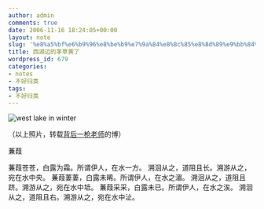 ```yaml
---
author: admin
comments: true
date: 2006-11-16 18:24:05+00:00
layout: note
slug: '%e8%a5%bf%e6%b9%96%e8%be%b9%e7%9a%84%e8%8c%85%e8%8d%89%e9%bb%84%e4%ba%86'
title: 西湖边的茅草黄了
wordpress_id: 679
categories:
- notes
- 不好归类
tags:
- 不好归类
---
```


![west lake in winter](http://static.flickr.com/121/298869653_db783f6c2b_m.jpg)

（以上照片，转载[背后一枪老师](http://aw98.blog.hexun.com)的博）

蒹葭

蒹葭苍苍，白露为霜。所谓伊人，在水一方。
溯洄从之，道阻且长。溯游从之，宛在水中央。
蒹葭萋萋，白露未晞。所谓伊人，在水之湄。
溯洄从之，道阻且跻。溯游从之，宛在水中坻。
蒹葭采采，白露未已。所谓伊人，在水之涘。
溯洄从之，道阻且右。溯游从之，宛在水中沚。
